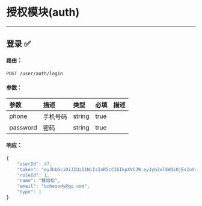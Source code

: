 # 授权模块\(auth\)

---

## 登录 ✅

#### 路由：

`POST /user/auth/login`

#### 参数：

| 参数 | 描述 | 类型 | 必填 | 描述 |
| :--- | :--- | :--- | :--- | :--- |
| phone | 手机号码 | string | true |  |
| password | 密码 | string | true |  |

#### 响应：

```js
{
    "userId": 47,
    "token": "eyJhbGciOiJIUzI1NiIsInR5cCI6IkpXVCJ9.eyJyb2xlSWQiOjEsInVzZXJJZCI6NDcsImlhdCI6MTQ4ODQ2MzM2M30.Bi_z8aG9L9p-sv4Xmww3e6LT3_QlROIhZcnGQZ_VghI",
    "roleId": 1,
    "name": "魏如松",
    "email": "bohesody@qq.com",
    "type": 1
}
```

## 



